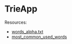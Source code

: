 # TrieApp

Resources:
* [words_alpha.txt](https://github.com/dwyl/english-words)
* [most_common_used_words](https://www.ef.edu/english-resources/english-vocabulary/top-3000-words/)
